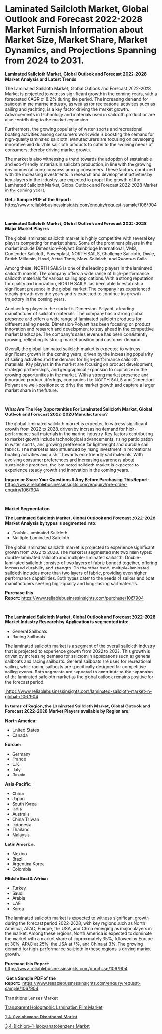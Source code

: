 <p><h1>Laminated Sailcloth Market, Global Outlook and Forecast 2022-2028 Market Furnish Information about Market Size, Market Share, Market Dynamics, and Projections Spanning from 2024 to 2031.</h1></p><p><strong>Laminated Sailcloth Market, Global Outlook and Forecast 2022-2028 Market Analysis and Latest Trends</strong></p>
<p><p>The Laminated Sailcloth Market, Global Outlook and Forecast 2022-2028 Market is projected to witness significant growth in the coming years, with a forecasted CAGR of 8.2% during the period. The increasing demand for sailcloth in the marine industry, as well as for recreational activities such as sailing and yachting, is a key factor driving the market growth. Advancements in technology and materials used in sailcloth production are also contributing to the market expansion.</p><p>Furthermore, the growing popularity of water sports and recreational boating activities among consumers worldwide is boosting the demand for high-quality laminated sailcloth. Manufacturers are focusing on developing innovative and durable sailcloth products to cater to the evolving needs of consumers, thereby driving market growth.</p><p>The market is also witnessing a trend towards the adoption of sustainable and eco-friendly materials in sailcloth production, in line with the growing environmental consciousness among consumers. These factors, combined with the increasing investments in research and development activities by key players in the industry, are expected to propel the growth of the Laminated Sailcloth Market, Global Outlook and Forecast 2022-2028 Market in the coming years.</p></p>
<p><strong>Get a Sample PDF of the Report:&nbsp;</strong> <a href="https://www.reliablebusinessinsights.com/enquiry/request-sample/1067904">https://www.reliablebusinessinsights.com/enquiry/request-sample/1067904</a></p>
<p>&nbsp;</p>
<p><strong>Laminated Sailcloth Market, Global Outlook and Forecast 2022-2028 Major Market Players</strong></p>
<p><p>The global laminated sailcloth market is highly competitive with several key players competing for market share. Some of the prominent players in the market include Dimension-Polyant, Bainbridge International, VMG, Contender Sailcloth, Powerplast, NORTH SAILS, Challenge Sailcloth, Doyle, British Millerain, Hood, Aztec Tents, Mazu Sailcloth, and Quantum Sails.</p><p>Among these, NORTH SAILS is one of the leading players in the laminated sailcloth market. The company offers a wide range of high-performance sailcloth materials for various sailing applications. With a strong reputation for quality and innovation, NORTH SAILS has been able to establish a significant presence in the global market. The company has experienced steady growth over the years and is expected to continue its growth trajectory in the coming years.</p><p>Another key player in the market is Dimension-Polyant, a leading manufacturer of sailcloth materials. The company has a strong global presence and offers a wide range of laminated sailcloth products for different sailing needs. Dimension-Polyant has been focusing on product innovation and research and development to stay ahead in the competitive market landscape. The company's sales revenue has been consistently growing, reflecting its strong market position and customer demand.</p><p>Overall, the global laminated sailcloth market is expected to witness significant growth in the coming years, driven by the increasing popularity of sailing activities and the demand for high-performance sailcloth materials. Key players in the market are focusing on product development, strategic partnerships, and geographical expansion to capitalize on the growing opportunities in the market. With a strong market presence and innovative product offerings, companies like NORTH SAILS and Dimension-Polyant are well-positioned to drive the market growth and capture a larger market share in the future.</p></p>
<p>&nbsp;</p>
<p><strong>What Are The Key Opportunities For Laminated Sailcloth Market, Global Outlook and Forecast 2022-2028 Manufacturers?</strong></p>
<p><p>The global laminated sailcloth market is expected to witness significant growth from 2022 to 2028, driven by increasing demand for high-performance sail materials in the marine industry. Key factors contributing to market growth include technological advancements, rising participation in water sports, and growing preference for lightweight and durable sail fabrics. The market is also influenced by rising investment in recreational boating activities and a shift towards eco-friendly sail materials. With evolving consumer preferences and increasing awareness about sustainable practices, the laminated sailcloth market is expected to experience steady growth and innovation in the coming years.</p></p>
<p><strong>Inquire or Share Your Questions If Any Before Purchasing This Report:</strong> <a href="https://www.reliablebusinessinsights.com/enquiry/pre-order-enquiry/1067904">https://www.reliablebusinessinsights.com/enquiry/pre-order-enquiry/1067904</a></p>
<p>&nbsp;</p>
<p><strong>Market Segmentation</strong></p>
<p><strong>The Laminated Sailcloth Market, Global Outlook and Forecast 2022-2028 Market Analysis by types is segmented into:</strong></p>
<p><ul><li>Double-Laminated Sailcloth</li><li>Multiple-Laminated Sailcloth</li></ul></p>
<p><p>The global laminated sailcloth market is projected to experience significant growth from 2022 to 2028. The market is segmented into two main types: double-laminated sailcloth and multiple-laminated sailcloth. Double-laminated sailcloth consists of two layers of fabric bonded together, offering increased durability and strength. On the other hand, multiple-laminated sailcloth includes more than two layers of fabric, providing even higher performance capabilities. Both types cater to the needs of sailors and boat manufacturers seeking high-quality and long-lasting sail materials.</p></p>
<p><strong>Purchase this Report:&nbsp;</strong><a href="https://www.reliablebusinessinsights.com/purchase/1067904">https://www.reliablebusinessinsights.com/purchase/1067904</a></p>
<p>&nbsp;</p>
<p><strong>The Laminated Sailcloth Market, Global Outlook and Forecast 2022-2028 Market Industry Research by Application is segmented into:</strong></p>
<p><ul><li>General Sailboats</li><li>Racing Sailboats</li></ul></p>
<p><p>The laminated sailcloth market is a segment of the overall sailcloth industry that is projected to experience growth from 2022 to 2028. This growth is driven by increasing demand for sailcloth in applications such as general sailboats and racing sailboats. General sailboats are used for recreational sailing, while racing sailboats are specifically designed for competitive sailing events. Both segments are expected to contribute to the expansion of the laminated sailcloth market as the global outlook remains positive for the forecast period.</p></p>
<p><a href="https://www.reliablebusinessinsights.com/laminated-sailcloth-market-in-global-r1067904">&nbsp;https://www.reliablebusinessinsights.com/laminated-sailcloth-market-in-global-r1067904</a></p>
<p><strong>In terms of Region, the Laminated Sailcloth Market, Global Outlook and Forecast 2022-2028 Market Players available by Region are:</strong></p>
<p>
    <p> <strong> North America: </strong>
        <ul>
            <li>United States</li>
            <li>Canada</li>
        </ul>
        </p> 
    <p> <strong> Europe: </strong>
        <ul>
            <li>Germany</li>
            <li>France</li>
            <li>U.K.</li>
            <li>Italy</li>
            <li>Russia</li>
        </ul>
        </p> 
    <p> <strong> Asia-Pacific: </strong>
        <ul>
            <li>China</li>
            <li>Japan</li>
            <li>South Korea</li>
            <li>India</li>
            <li>Australia</li>
            <li>China Taiwan</li>
            <li>Indonesia</li>
            <li>Thailand</li>
            <li>Malaysia</li>
        </ul>
        </p> 
    <p> <strong> Latin America: </strong>
        <ul>
            <li>Mexico</li>
            <li>Brazil</li>
            <li>Argentina Korea</li>
            <li>Colombia</li>
        </ul>
        </p> 
    <p> <strong> Middle East & Africa: </strong>
        <ul>
            <li>Turkey</li>
            <li>Saudi</li>
            <li>Arabia</li>
            <li>UAE</li>
            <li>Korea</li>
        </ul>
    </p>
    </p>
<p><p>The laminated sailcloth market is expected to witness significant growth during the forecast period 2022-2028, with key regions such as North America, APAC, Europe, the USA, and China emerging as major players in the market. Among these regions, North America is expected to dominate the market with a market share of approximately 35%, followed by Europe at 30%, APAC at 25%, the USA at 7%, and China at 3%. The growing demand for high-performance sailcloth in these regions is driving market growth.</p></p>
<p><strong>Purchase this Report: </strong><a href="https://www.reliablebusinessinsights.com/purchase/1067904">https://www.reliablebusinessinsights.com/purchase/1067904</a></p>
<p>&nbsp;<strong>Get a Sample PDF of the Report:&nbsp;&nbsp;</strong><a href="https://www.reliablebusinessinsights.com/enquiry/request-sample/1067904">https://www.reliablebusinessinsights.com/enquiry/request-sample/1067904</a></p>
<p><strong></strong></p>
<p><p><a href="https://github.com/RoccoManning/Market-Research-Report-List-6/blob/main/transitions-lenses-market.md">Transitions Lenses Market</a></p><p><a href="https://github.com/gulaimolin/Market-Research-Report-List-5/blob/main/transparent-holographic-lamination-film-market.md">Transparent Holographic Lamination Film Market</a></p><p><a href="https://medium.com/@emily.sutherland4534/1-4-cyclohexane-dimethanol-market-size-market-segmentation-market-trends-and-growth-analysis-5712d6b26c41">1,4-Cyclohexane Dimethanol Market</a></p><p><a href="https://medium.com/@diane.macle6776/3-4-dichloro-1-isocyanatobenzene-market-size-market-segmentation-market-trends-and-growth-88a6db73b6c1">3,4-Dichloro-1-Isocyanatobenzene Market</a></p></p>